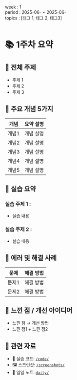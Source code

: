 <br>
week : 1 <br>
period : 2025-06- ~ 2025-06- <br>
topics : [태그 1, 태그 2, 태그3] <br>
<br>

# 📚 1주차 요약

## 🧩 전체 주제

- 주제 1
- 주제 2
- 주제 3


## 📌 주요 개념 5가지

| 개념 | 요약 설명 |
|------|-----------|
| 개념1 | 개념 설명 |
| 개념2 | 개념 설명 |
| 개념3 | 개념 설명 |
| 개념4 | 개념 설명 |
| 개념5 | 개념 설명 |


## 🧪 실습 요약

### 실습 주제 1 : 
- 실습 내용


### 실습 주제 2 : 
- 실습 내용
  

## 🐛 에러 및 해결 사례

| 문제 | 해결 방법 |
|------|------------|
| 문제1 | 해결 방법 |
| 문제2 | 해결 방법 |


## 🧠 느낀 점 / 개선 아이디어

- 느낀 점 → 개선 방법
- 느낀 점1 + 느낀 점2


## 📂 관련 자료

- 📁 실습 코드: [`/code/`](../code/)
- 🖼 스크린샷: [`/screenshots/`](../screenshots/)
- 📄 일일 노트: [`daily/`](../daily/)

